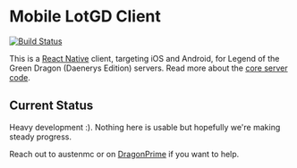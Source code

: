 # Mobile LotGD Client

[![Build Status](https://travis-ci.org/lotgd/client-react-native.svg?branch=master)](https://travis-ci.org/lotgd/client-react-native)

This is a [React Native](https://facebook.github.io/react-native/) client, targeting iOS and Android, for Legend of the Green Dragon (Daenerys Edition) servers. Read more about the [core server code](https://github.com/lotgd/core).

## Current Status

Heavy development :). Nothing here is usable but hopefully we're making steady progress.

Reach out to austenmc or on [DragonPrime](http://dragonprime.net) if you want to help.
